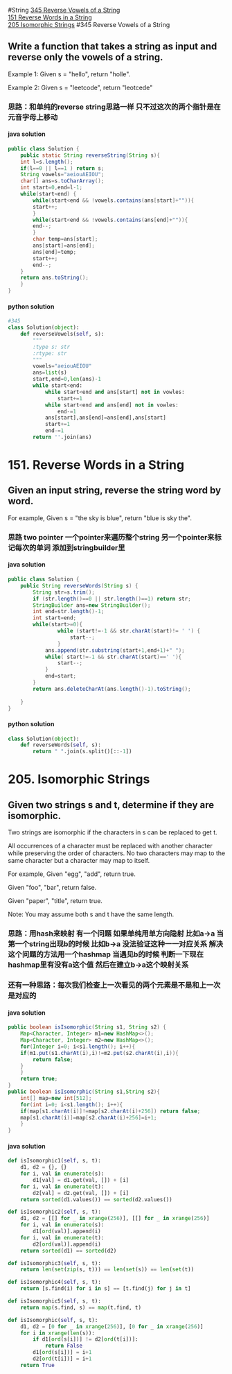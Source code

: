 #String
[345 Reverse Vowels of a String](#345)  
[151 Reverse Words in a String](#151)  
[205 Isomorphic Strings](#205)
#<a name="345">345 Reverse Vowels of a String</a>

## Write a function that takes a string as input and reverse only the vowels of a string.

Example 1:
Given s = "hello", return "holle".

Example 2:
Given s = "leetcode", return "leotcede"

### 思路：和单纯的reverse string思路一样 只不过这次的两个指针是在元音字母上移动
#### java solution
```java
public class Solution {
    public static String reverseString(String s){
	int l=s.length();
	if(l==0 || l==1 ) return s;
	String vowels="aeiouAEIOU";
	char[] ans=s.toCharArray();
	int start=0,end=l-1;
	while(start<end) {
	    while(start<end && !vowels.contains(ans[start]+"")){
		start++;    
	    }
	    while(start<end && !vowels.contains(ans[end]+"")){
		end--;
	    }
	    char temp=ans[start];
	    ans[start]=ans[end];
	    ans[end]=temp;
	    start++;
	    end--;
	}
	return ans.toString();
    }
}
```
#### python solution
```python
#345
class Solution(object):
    def reverseVowels(self, s):
        """
        :type s: str
        :rtype: str
        """
        vowels="aeiouAEIOU"
        ans=list(s)
        start,end=0,len(ans)-1
        while start<end:
            while start<end and ans[start] not in vowles:
                start+=1
            while start<end and ans[end] not in vowles:
                end-=1
            ans[start],ans[end]=ans[end],ans[start]
            start+=1
            end-=1
        return ''.join(ans)    
```   
# <a name="151">151. Reverse Words in a String</a>
## Given an input string, reverse the string word by word.

For example,
Given s = "the sky is blue",
return "blue is sky the".
### 思路 two pointer 一个pointer来遍历整个string 另一个pointer来标记每次的单词 添加到stringbuilder里

#### java solution
```java 
public class Solution {
    public String reverseWords(String s) {
        String str=s.trim();
        if (str.length()==0 || str.length()==1) return str;
        StringBuilder ans=new StringBuilder();
        int end=str.length()-1;
        int start=end;
        while(start>=0){
                while (start!=-1 && str.charAt(start)!= ' ') {
                    start--;
                }
            ans.append(str.substring(start+1,end+1)+" ");
            while( start!=-1 && str.charAt(start)==' '){
                start--;
            }
            end=start;
        }
        return ans.deleteCharAt(ans.length()-1).toString();
        
    }
}
```

#### python solution
```python
class Solution(object):
    def reverseWords(self, s):
    	return " ".join(s.split()[::-1])
```

# <a name="205">205. Isomorphic Strings</a>
## Given two strings s and t, determine if they are isomorphic.

Two strings are isomorphic if the characters in s can be replaced to get t.

All occurrences of a character must be replaced with another character while preserving the order of characters. No two characters may map to the same character but a character may map to itself.

For example,
Given "egg", "add", return true.

Given "foo", "bar", return false.

Given "paper", "title", return true.

Note:
You may assume both s and t have the same length.

### 思路：用hash来映射 有一个问题 如果单纯用单方向隐射 比如a->a 当第一个string出现b的时候 比如b->a 没法验证这种一一对应关系 解决这个问题的方法用一个hashmap 当遇见b的时候 判断一下现在hashmap里有没有a这个值 然后在建立b->a这个映射关系

### 还有一种思路：每次我们检查上一次看见的两个元素是不是和上一次是对应的 
#### java solution
```java
public boolean isIsomorphic(String s1, String s2) {
    Map<Character, Integer> m1=new HashMap<>();
    Map<Character, Integer> m2=new HashMap<>();
    for(Integer i=0; i<s1.length(); i++){
	if(m1.put(s1.charAt(i),i)!=m2.put(s2.charAt(i),i)){
	    return false;
	}
    }
    return true;
}
public boolean isIsomorphic(String s1,String s2){
    int[] map=new int[512];
    for(int i=0; i<s1.length(); i++){
	if(map[s1.charAt(i)]!=map[s2.charAt(i)+256]) return false;
	map[s1.charAt(i)]=map[s2.charAt(i)+256]=i+1;
    }
}
```
#### java solution
```python
def isIsomorphic1(self, s, t):
    d1, d2 = {}, {}
    for i, val in enumerate(s):
        d1[val] = d1.get(val, []) + [i]
    for i, val in enumerate(t):
        d2[val] = d2.get(val, []) + [i]
    return sorted(d1.values()) == sorted(d2.values())

def isIsomorphic2(self, s, t):
    d1, d2 = [[] for _ in xrange(256)], [[] for _ in xrange(256)]
    for i, val in enumerate(s):
        d1[ord(val)].append(i)
    for i, val in enumerate(t):
        d2[ord(val)].append(i)
    return sorted(d1) == sorted(d2)

def isIsomorphic3(self, s, t):
    return len(set(zip(s, t))) == len(set(s)) == len(set(t))

def isIsomorphic4(self, s, t): 
    return [s.find(i) for i in s] == [t.find(j) for j in t]

def isIsomorphic5(self, s, t):
    return map(s.find, s) == map(t.find, t)

def isIsomorphic(self, s, t):
    d1, d2 = [0 for _ in xrange(256)], [0 for _ in xrange(256)]
    for i in xrange(len(s)):
        if d1[ord(s[i])] != d2[ord(t[i])]:
            return False
        d1[ord(s[i])] = i+1
        d2[ord(t[i])] = i+1
    return True
```
